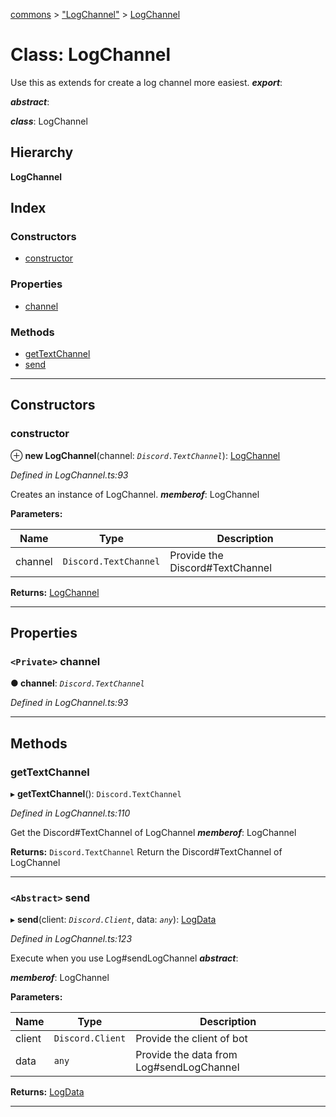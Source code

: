 [commons](../README.md) > ["LogChannel"](../modules/_logchannel_.md) > [LogChannel](../classes/_logchannel_.logchannel.md)

# Class: LogChannel

Use this as extends for create a log channel more easiest.
*__export__*: 

*__abstract__*: 

*__class__*: LogChannel

## Hierarchy

**LogChannel**

## Index

### Constructors

* [constructor](_logchannel_.logchannel.md#constructor)

### Properties

* [channel](_logchannel_.logchannel.md#channel)

### Methods

* [getTextChannel](_logchannel_.logchannel.md#gettextchannel)
* [send](_logchannel_.logchannel.md#send)

---

## Constructors

<a id="constructor"></a>

###  constructor

⊕ **new LogChannel**(channel: *`Discord.TextChannel`*): [LogChannel](_logchannel_.logchannel.md)

*Defined in LogChannel.ts:93*

Creates an instance of LogChannel.
*__memberof__*: LogChannel

**Parameters:**

| Name | Type | Description |
| ------ | ------ | ------ |
| channel | `Discord.TextChannel` |  Provide the Discord#TextChannel |

**Returns:** [LogChannel](_logchannel_.logchannel.md)

___

## Properties

<a id="channel"></a>

### `<Private>` channel

**● channel**: *`Discord.TextChannel`*

*Defined in LogChannel.ts:93*

___

## Methods

<a id="gettextchannel"></a>

###  getTextChannel

▸ **getTextChannel**(): `Discord.TextChannel`

*Defined in LogChannel.ts:110*

Get the Discord#TextChannel of LogChannel
*__memberof__*: LogChannel

**Returns:** `Discord.TextChannel`
Return the Discord#TextChannel of LogChannel

___
<a id="send"></a>

### `<Abstract>` send

▸ **send**(client: *`Discord.Client`*, data: *`any`*): [LogData](../modules/_logchannel_.md#logdata)

*Defined in LogChannel.ts:123*

Execute when you use Log#sendLogChannel
*__abstract__*: 

*__memberof__*: LogChannel

**Parameters:**

| Name | Type | Description |
| ------ | ------ | ------ |
| client | `Discord.Client` |  Provide the client of bot |
| data | `any` |  Provide the data from Log#sendLogChannel |

**Returns:** [LogData](../modules/_logchannel_.md#logdata)

___

